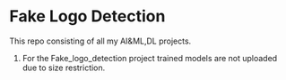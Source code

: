 # Fake Logo Detection
This repo consisting of all my AI&amp;ML,DL projects.
1. For the Fake_logo_detection project trained models are not uploaded due to size restriction.
